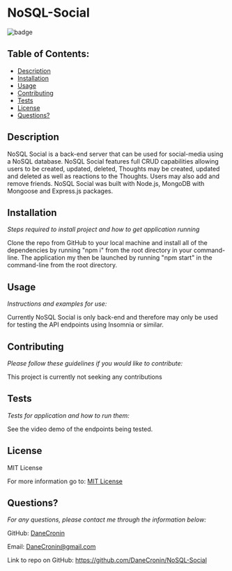  
  # NoSQL-Social
  ![badge](https://img.shields.io/badge/License-MIT-yellow.svg)

  ## Table of Contents:
  * [Description](#Description)
  * [Installation](#installation)
  * [Usage](#usage)
  * [Contributing](#Contributing)
  * [Tests](#Tests)
  * [License](#License)
  * [Questions?](#questions)

  ## Description
   NoSQL Social is a back-end server that can be used for social-media using a NoSQL database. NoSQL Social features full CRUD capabilities allowing users to be created, updated, deleted, Thoughts may be created, updated and deleted as well as reactions to the Thoughts. Users may also add and remove friends. NoSQL Social was built with Node.js, MongoDB with Mongoose and Express.js packages.

  ## Installation
  *Steps required to install project and how to get application running*
  
  Clone the repo from GitHub to your local machine and install all of the dependencies by running "npm i" from the root directory in your command-line.   The application my then be launched by running "npm start" in the command-line from the root directory. 

  ## Usage
  *Instructions and examples for use:*

  Currently NoSQL Social is only back-end and therefore may only be used for testing the API endpoints using Insomnia or similar.

  ## Contributing
  *Please follow these guidelines if you would like to contribute:*

  This project is currently not seeking any contributions

  ## Tests
  *Tests for application and how to run them:*

  See the video demo of the endpoints being tested.

  ## License
  
  MIT License

  For more information go to: [MIT License](https://choosealicense.com/licenses/mit/)

  ## Questions?

  *For any questions, please contact me through the information below:*
 
  GitHub: [DaneCronin](https://github.com/DaneCronin)

  Email: DaneCronin@gmail.com

  Link to repo on GitHub: https://github.com/DaneCronin/NoSQL-Social

